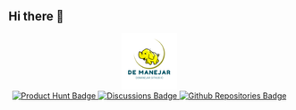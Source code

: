 ## Hi there 👋

<!--

**Here are some ideas to get you started:**

🙋‍♀️ A short introduction - what is your organization all about?
🌈 Contribution guidelines - how can the community get involved?
👩‍💻 Useful resources - where can the community find your docs? Is there anything else the community should know?
🍿 Fun facts - what does your team eat for breakfast?
🧙 Remember, you can do mighty things with the power of [Markdown](https://docs.github.com/github/writing-on-github/getting-started-with-writing-and-formatting-on-github/basic-writing-and-formatting-syntax)
-->
<!--
<div id="header" align="center">
  <img src="https://raw.githubusercontent.com/demanejar/logo/main/demanejar.png" width="100"/>
  <div id="badges">
    <a href="#">
      <img src="https://img.shields.io/badge/LinkedIn-blue?style=for-the-badge&logo=linkedin&logoColor=white" alt="LinkedIn Badge"/>
    </a>
    <a href="https://www.youtube.com/channel/UCJGcYPqJl_gMuYGqxNPgVFg/videos">
      <img src="https://img.shields.io/badge/YouTube-red?style=for-the-badge&logo=youtube&logoColor=white" alt="Youtube Badge"/>
    </a>
    <a href="https://twitter.com/DeManejar">
      <img src="https://img.shields.io/badge/Twitter-blue?style=for-the-badge&logo=twitter&logoColor=white" alt="Twitter Badge"/>
    </a>
  </div>
</div>
-->

<div id="header" align="center">
  <img src="https://raw.githubusercontent.com/demanejar/logo/main/demanejar.png" width="100"/>
  <div id="badges">
    <a href="https://img.shields.io/badge/product-hunt-orange?style=for-the-badge&logo=product-hunt&logoColor=orange">
      <img src="https://img.shields.io/badge/product-hunt-orange?style=for-the-badge&logo=product-hunt&logoColor=orange" alt="Product Hunt Badge"/>
    </a>
    <a href="https://github.com/orgs/demanejar/discussions">
      <img src="https://img.shields.io/badge/github-Discussions-black?style=for-the-badge&logo=github&logoColor=white" alt="Discussions Badge"/>
    </a>
    <a href="https://github.com/orgs/demanejar/repositories">
      <img src="https://img.shields.io/badge/github-repositories-blue?style=for-the-badge&logo=github&logoColor=white" alt="Github Repositories Badge"/>
    </a>
  </div>
</div>

